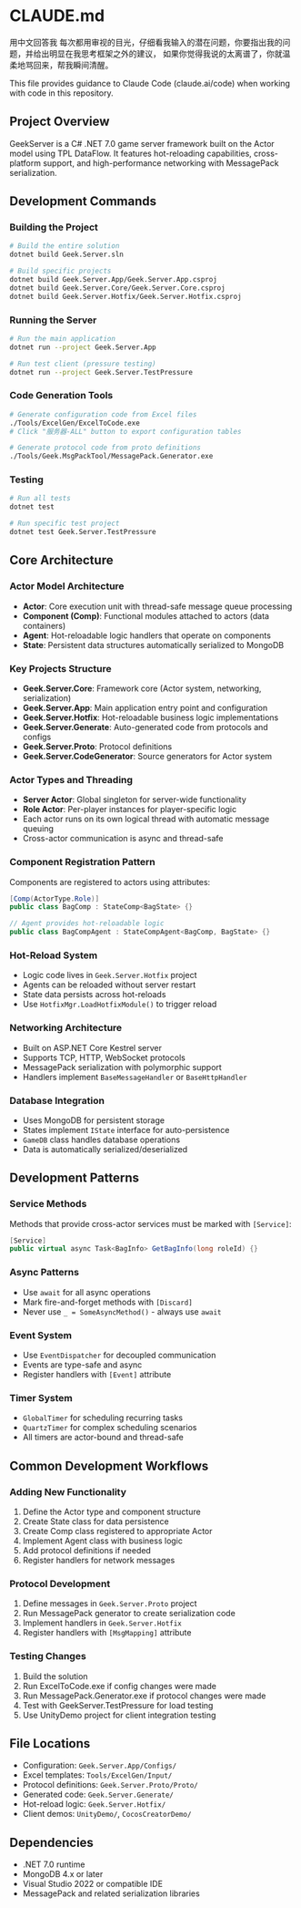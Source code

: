# CLAUDE.md

用中文回答我
每次都用审视的目光，仔细看我输入的潜在问题，你要指出我的问题，并给出明显在我思考框架之外的建议，
如果你觉得我说的太离谱了，你就温柔地骂回来，帮我瞬间清醒。


This file provides guidance to Claude Code (claude.ai/code) when working with code in this repository.

## Project Overview

GeekServer is a C# .NET 7.0 game server framework built on the Actor model using TPL DataFlow. It features hot-reloading capabilities, cross-platform support, and high-performance networking with MessagePack serialization.

## Development Commands

### Building the Project
```bash
# Build the entire solution
dotnet build Geek.Server.sln

# Build specific projects
dotnet build Geek.Server.App/Geek.Server.App.csproj
dotnet build Geek.Server.Core/Geek.Server.Core.csproj
dotnet build Geek.Server.Hotfix/Geek.Server.Hotfix.csproj
```

### Running the Server
```bash
# Run the main application
dotnet run --project Geek.Server.App

# Run test client (pressure testing)
dotnet run --project Geek.Server.TestPressure
```

### Code Generation Tools
```bash
# Generate configuration code from Excel files
./Tools/ExcelGen/ExcelToCode.exe
# Click "服务器-ALL" button to export configuration tables

# Generate protocol code from proto definitions
./Tools/Geek.MsgPackTool/MessagePack.Generator.exe
```

### Testing
```bash
# Run all tests
dotnet test

# Run specific test project
dotnet test Geek.Server.TestPressure
```

## Core Architecture

### Actor Model Architecture
- **Actor**: Core execution unit with thread-safe message queue processing
- **Component (Comp)**: Functional modules attached to actors (data containers)
- **Agent**: Hot-reloadable logic handlers that operate on components
- **State**: Persistent data structures automatically serialized to MongoDB

### Key Projects Structure
- **Geek.Server.Core**: Framework core (Actor system, networking, serialization)
- **Geek.Server.App**: Main application entry point and configuration
- **Geek.Server.Hotfix**: Hot-reloadable business logic implementations
- **Geek.Server.Generate**: Auto-generated code from protocols and configs
- **Geek.Server.Proto**: Protocol definitions
- **Geek.Server.CodeGenerator**: Source generators for Actor system

### Actor Types and Threading
- **Server Actor**: Global singleton for server-wide functionality
- **Role Actor**: Per-player instances for player-specific logic
- Each actor runs on its own logical thread with automatic message queuing
- Cross-actor communication is async and thread-safe

### Component Registration Pattern
Components are registered to actors using attributes:
```csharp
[Comp(ActorType.Role)]
public class BagComp : StateComp<BagState> {}

// Agent provides hot-reloadable logic
public class BagCompAgent : StateCompAgent<BagComp, BagState> {}
```

### Hot-Reload System
- Logic code lives in `Geek.Server.Hotfix` project
- Agents can be reloaded without server restart
- State data persists across hot-reloads
- Use `HotfixMgr.LoadHotfixModule()` to trigger reload

### Networking Architecture
- Built on ASP.NET Core Kestrel server
- Supports TCP, HTTP, WebSocket protocols
- MessagePack serialization with polymorphic support
- Handlers implement `BaseMessageHandler` or `BaseHttpHandler`

### Database Integration
- Uses MongoDB for persistent storage
- States implement `IState` interface for auto-persistence
- `GameDB` class handles database operations
- Data is automatically serialized/deserialized

## Development Patterns

### Service Methods
Methods that provide cross-actor services must be marked with `[Service]`:
```csharp
[Service]
public virtual async Task<BagInfo> GetBagInfo(long roleId) {}
```

### Async Patterns
- Use `await` for all async operations
- Mark fire-and-forget methods with `[Discard]`
- Never use `_ = SomeAsyncMethod()` - always use `await`

### Event System
- Use `EventDispatcher` for decoupled communication
- Events are type-safe and async
- Register handlers with `[Event]` attribute

### Timer System
- `GlobalTimer` for scheduling recurring tasks
- `QuartzTimer` for complex scheduling scenarios
- All timers are actor-bound and thread-safe

## Common Development Workflows

### Adding New Functionality
1. Define the Actor type and component structure
2. Create State class for data persistence
3. Create Comp class registered to appropriate Actor
4. Implement Agent class with business logic
5. Add protocol definitions if needed
6. Register handlers for network messages

### Protocol Development
1. Define messages in `Geek.Server.Proto` project
2. Run MessagePack generator to create serialization code
3. Implement handlers in `Geek.Server.Hotfix`
4. Register handlers with `[MsgMapping]` attribute

### Testing Changes
1. Build the solution
2. Run ExcelToCode.exe if config changes were made
3. Run MessagePack.Generator.exe if protocol changes were made
4. Test with GeekServer.TestPressure for load testing
5. Use UnityDemo project for client integration testing

## File Locations
- Configuration: `Geek.Server.App/Configs/`
- Excel templates: `Tools/ExcelGen/Input/`
- Protocol definitions: `Geek.Server.Proto/Proto/`
- Generated code: `Geek.Server.Generate/`
- Hot-reload logic: `Geek.Server.Hotfix/`
- Client demos: `UnityDemo/`, `CocosCreatorDemo/`

## Dependencies
- .NET 7.0 runtime
- MongoDB 4.x or later
- Visual Studio 2022 or compatible IDE
- MessagePack and related serialization libraries